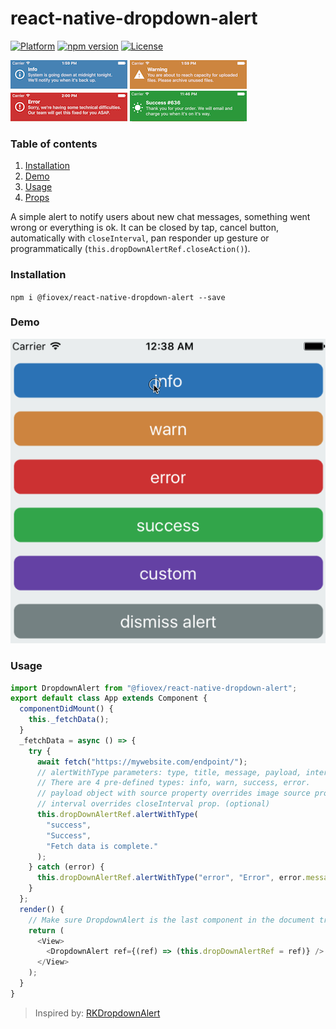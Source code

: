 # react-native-dropdown-alert

[![Platform](https://img.shields.io/badge/platform-react--native-lightgrey.svg)](http://facebook.github.io/react-native/)
[![npm version](http://img.shields.io/npm/v/@fiovex/react-native-dropdown-alert.svg)](https://www.npmjs.com/package/@fiovex/react-native-dropdown-alert)
[![License](https://img.shields.io/badge/license-MIT-blue.svg)](https://github.com/Fiovex/react-native-dropdown-alert/blob/master/LICENSE)

![screenshot](https://github.com/Fiovex/react-native-dropdown-alert/blob/master/screenshots/info.png)
![screenshot](https://github.com/Fiovex/react-native-dropdown-alert/blob/master/screenshots/warning.png)
![screenshot](https://github.com/Fiovex/react-native-dropdown-alert/blob/master/screenshots/error.png)
![screenshot](https://github.com/Fiovex/react-native-dropdown-alert/blob/master/screenshots/success.png)

### Table of contents

1. [Installation](#installation)
2. [Demo](#demo)
3. [Usage](#usage)
4. [Props](docs/PROPS.md)

A simple alert to notify users about new chat messages, something went wrong or everything is ok. It can be closed by tap, cancel button, automatically with `closeInterval`, pan responder up gesture or programmatically (`this.dropDownAlertRef.closeAction()`).

### Installation

`npm i @fiovex/react-native-dropdown-alert --save`

### Demo

![screenshot](https://github.com/Fiovex/react-native-dropdown-alert/blob/master/demo/demo.gif)

### Usage

```javascript
import DropdownAlert from "@fiovex/react-native-dropdown-alert";
export default class App extends Component {
  componentDidMount() {
    this._fetchData();
  }
  _fetchData = async () => {
    try {
      await fetch("https://mywebsite.com/endpoint/");
      // alertWithType parameters: type, title, message, payload, interval.
      // There are 4 pre-defined types: info, warn, success, error.
      // payload object with source property overrides image source prop. (optional)
      // interval overrides closeInterval prop. (optional)
      this.dropDownAlertRef.alertWithType(
        "success",
        "Success",
        "Fetch data is complete."
      );
    } catch (error) {
      this.dropDownAlertRef.alertWithType("error", "Error", error.message);
    }
  };
  render() {
    // Make sure DropdownAlert is the last component in the document tree.
    return (
      <View>
        <DropdownAlert ref={(ref) => (this.dropDownAlertRef = ref)} />
      </View>
    );
  }
}
```

> Inspired by: [RKDropdownAlert](https://github.com/cwRichardKim/RKDropdownAlert)
